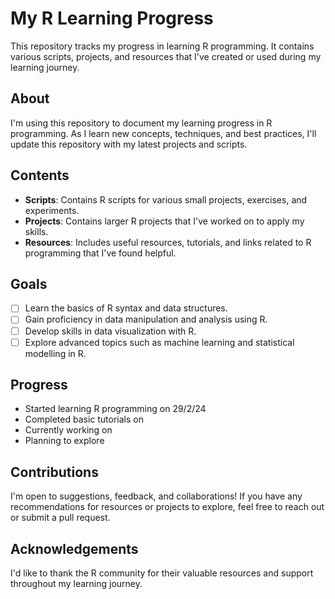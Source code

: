 # My R Learning Progress

This repository tracks my progress in learning R programming. It contains various scripts, projects, and resources that I've created or used during my learning journey.

## About

I'm using this repository to document my learning progress in R programming. As I learn new concepts, techniques, and best practices, I'll update this repository with my latest projects and scripts.

## Contents

- **Scripts**: Contains R scripts for various small projects, exercises, and experiments.
- **Projects**: Contains larger R projects that I've worked on to apply my skills.
- **Resources**: Includes useful resources, tutorials, and links related to R programming that I've found helpful.

## Goals

- [ ] Learn the basics of R syntax and data structures.
- [ ] Gain proficiency in data manipulation and analysis using R.
- [ ] Develop skills in data visualization with R.
- [ ] Explore advanced topics such as machine learning and statistical modelling in R.

## Progress

- Started learning R programming on 29/2/24
- Completed basic tutorials on 
- Currently working on 
- Planning to explore 

## Contributions

I'm open to suggestions, feedback, and collaborations! If you have any recommendations for resources or projects to explore, feel free to reach out or submit a pull request.

## Acknowledgements

I'd like to thank the R community for their valuable resources and support throughout my learning journey.
